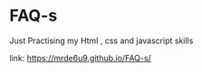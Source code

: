 # FAQ-s
Just Practising my Html , css and javascript skills 

link: https://mrde6u9.github.io/FAQ-s/
